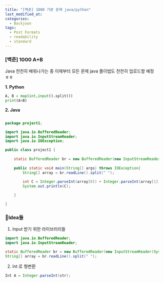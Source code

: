 ```yaml
---
title: "[백준] 1000 기본 문제 java/python"
last_modified_at: 
categories:
  - Backjoon
tags:
  - Post Formats
  - readability
  - standard
---
```


### [백준] 1000 A+B
    

Java 천천히 배워나가는 중 
이제부터 모든 문제 java 풀이법도 천천히 업로드할 예정 ㅎㅎ

**1. Python**

```python
A, B = map(int,input().split())
print(A+B)
```


**2. Java**

```java

package project1;

import java.io.BufferedReader;
import java.io.InputStreamReader;
import java.io.IOException;

public class project1 {
	
	static BufferedReader br = new BufferedReader(new InputStreamReader(System.in));
	
	public static void main(String[] args) throws IOException{
		String[] array = br.readLine().split(" ");
		
		int C = Integer.parseInt(array[0]) + Integer.parseInt(array[1]);
		System.out.println(C);

	}

}
```

### 💭Idea들 
1. Input 받기 위한 라이브러리들
```java
import java.io.BufferedReader;
import java.io.InputStreamReader;

static BufferedReader br = new BufferedReader(new InputStreamReader(System.in));
String[] array = br.readLine().split(" ");
```

2. Int 로 형변환
```java
Int A = Integer.parseInt(str);
```